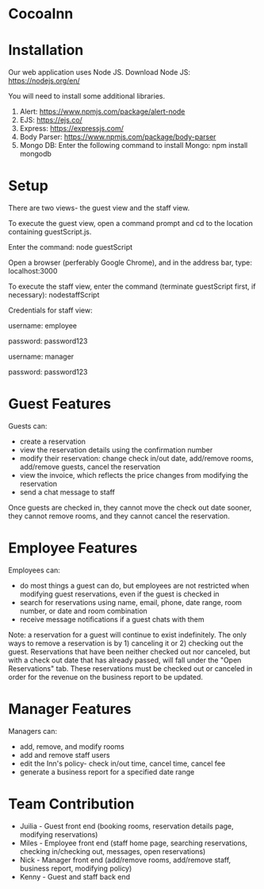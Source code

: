 # CocoaInn

# Installation
Our web application uses Node JS.
Download Node JS: https://nodejs.org/en/

You will need to install some additional libraries.
1. Alert: https://www.npmjs.com/package/alert-node
2. EJS: https://ejs.co/
3. Express: https://expressjs.com/
4. Body Parser: https://www.npmjs.com/package/body-parser
5. Mongo DB: Enter the following command to install Mongo:
  npm install mongodb

# Setup
There are two views- the guest view and the staff view.

To execute the guest view, open a command prompt and cd to the location containing guestScript.js.

Enter the command:
node guestScript

Open a browser (perferably Google Chrome), and in the address bar, type:
localhost:3000

To execute the staff view, enter the command (terminate guestScript first, if necessary):
nodestaffScript

Credentials for staff view:

username: employee

password: password123

username: manager

password: password123

# Guest Features
Guests can:
- create a reservation
- view the reservation details using the confirmation number
- modify their reservation: change check in/out date, add/remove rooms, add/remove guests, cancel the reservation
- view the invoice, which reflects the price changes from modifying the reservation
- send a chat message to staff

Once guests are checked in, they cannot move the check out date sooner, they cannot remove rooms, and they cannot cancel the reservation.

# Employee Features
Employees can:
- do most things a guest can do, but employees are not restricted when modifying guest reservations, even if the guest is checked in
- search for reservations using name, email, phone, date range, room number, or date and room combination
- receive message notifications if a guest chats with them

Note: a reservation for a guest will continue to exist indefinitely. The only ways to remove a reservation is by 1) canceling it or 2) checking out the guest. Reservations that have been neither checked out nor canceled, but with a check out date that has already passed, will fall under the "Open Reservations" tab. These reservations must be checked out or canceled in order for the revenue on the business report to be updated.

# Manager Features
Managers can:
- add, remove, and modify rooms
- add and remove staff users
- edit the Inn's policy- check in/out time, cancel time, cancel fee
- generate a business report for a specified date range

# Team Contribution
- Juilia - Guest front end (booking rooms, reservation details page, modifying reservations)
- Miles - Employee front end (staff home page, searching reservations, checking in/checking out, messages, open reservations)
- Nick - Manager front end (add/remove rooms, add/remove staff, business report, modifying policy)
- Kenny - Guest and staff back end
